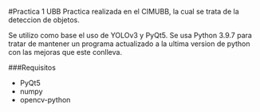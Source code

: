 #Practica 1 UBB
Practica realizada en el CIMUBB, la cual se trata de la deteccion de objetos.

Se utilizo como base el uso de YOLOv3 y PyQt5. Se usa Python 3.9.7 para tratar de mantener un
programa actualizado a la ultima version de python con las mejoras que este conlleva.

###Requisitos
- PyQt5
- numpy
- opencv-python